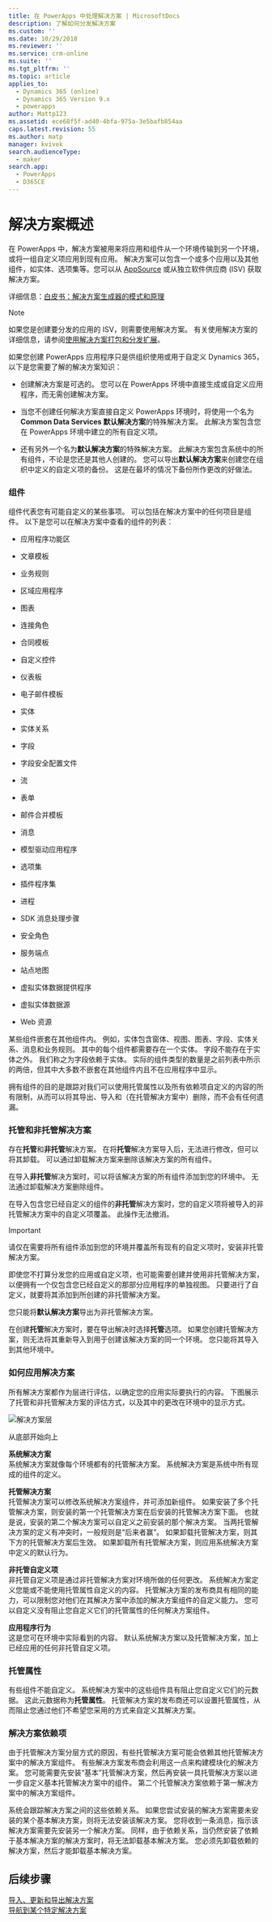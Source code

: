 ```yaml
---
title: 在 PowerApps 中处理解决方案 | MicrosoftDocs
description: 了解如何分发解决方案
ms.custom: ''
ms.date: 10/29/2018
ms.reviewer: ''
ms.service: crm-online
ms.suite: ''
ms.tgt_pltfrm: ''
ms.topic: article
applies_to:
  - Dynamics 365 (online)
  - Dynamics 365 Version 9.x
  - powerapps
author: Mattp123
ms.assetid: ece68f5f-ad40-4bfa-975a-3e5bafb854aa
caps.latest.revision: 55
ms.author: matp
manager: kvivek
search.audienceType:
  - maker
search.app:
  - PowerApps
  - D365CE
---
```


<a name="BKMK_Solutions"></a>   
# <a name="solutions-overview"></a>解决方案概述  

  在 PowerApps 中，解决方案被用来将应用和组件从一个环境传输到另一个环境，或将一组自定义项应用到现有应用。 解决方案可以包含一个或多个应用以及其他组件，如实体、选项集等。您可以从 [AppSource](https://appsource.microsoft.com/) 或从独立软件供应商 (ISV) 获取解决方案。
  
详细信息：[白皮书：解决方案生成器的模式和原理](http://go.microsoft.com/fwlink/p/?LinkID=533946)  
  
> [!NOTE]
>  如果您是创建要分发的应用的 ISV，则需要使用解决方案。 有关使用解决方案的详细信息，请参阅[使用解决方案打包和分发扩展](https://msdn.microsoft.com/library/gg334530.aspx)。  
  
 如果您创建 PowerApps 应用程序只是供组织使用或用于自定义 Dynamics 365，以下是您需要了解的解决方案知识：  
  
-   创建解决方案是可选的。 您可以在 PowerApps 环境中直接生成或自定义应用程序，而无需创建解决方案。  
  
-   当您不创建任何解决方案直接自定义 PowerApps 环境时，将使用一个名为 **Common Data Services 默认解决方案**的特殊解决方案。 此解决方案包含您在 PowerApps 环境中建立的所有自定义项。  
  
-   还有另外一个名为**默认解决方案**的特殊解决方案。 此解决方案包含系统中的所有组件，不论是您还是其他人创建的。 您可以导出**默认解决方案**来创建您在组织中定义的自定义项的备份。 这是在最坏的情况下备份所作更改的好做法。  
  
<a name="BKMK_SolutionComponents"></a>   
### <a name="components"></a>组件  
 组件代表您有可能自定义的某些事项。 可以包括在解决方案中的任何项目是组件。 以下是您可以在解决方案中查看的组件的列表：  
  
-   应用程序功能区  
  
-   文章模板  
  
-   业务规则  

-   区域应用程序 
  
-   图表  
  
-   连接角色  
  
-   合同模板  
 
-   自定义控件
  
-   仪表板  
  
-   电子邮件模板  
  
-   实体  
  
-   实体关系  
  
-   字段  
  
-   字段安全配置文件  

-   流
  
-   表单  
  
-   邮件合并模板  
  
-   消息  

-   模型驱动应用程序
  
-   选项集  
  
-   插件程序集  
  
-   进程  
  
-   SDK 消息处理步骤  
  
-   安全角色  
  
-   服务端点  
  
-   站点地图  

-   虚拟实体数据提供程序

-   虚拟实体数据源
  
-   Web 资源  
  
 某些组件嵌套在其他组件内。 例如，实体包含窗体、视图、图表、字段、实体关系、消息和业务规则。 其中的每个组件都需要存在一个实体。 字段不能存在于实体之外。 我们称之为字段依赖于实体。 实际的组件类型的数量是之前列表中所示的两倍，但其中大多数不嵌套在其他组件内且不在应用程序中显示。  
  
 拥有组件的目的是跟踪对我们可以使用托管属性以及所有依赖项自定义的内容的所有限制，从而可以将其导出、导入和（在托管解决方案中）删除，而不会有任何遗漏。  
  
<a name="BKMK_ManagedAndUnmanagedSolutions"></a>   
### <a name="managed-and-unmanaged-solutions"></a>托管和非托管解决方案  
 存在**托管**和**非托管**解决方案。 在将**托管**解决方案导入后，无法进行修改，但可以将其卸载。 可以通过卸载解决方案来删除该解决方案的所有组件。  
  
 在导入**非托管**解决方案时，可以将该解决方案的所有组件添加到您的环境中。 无法通过卸载解决方案删除组件。  
  
 在导入包含您已经自定义的组件的**非托管**解决方案时，您的自定义项将被导入的非托管解决方案中的自定义项覆盖。 此操作无法撤消。  
  
> [!IMPORTANT]
>  请仅在需要将所有组件添加到您的环境并覆盖所有现有的自定义项时，安装非托管解决方案。  
  
 即使您不打算分发您的应用或自定义项，也可能需要创建并使用非托管解决方案，以便拥有一个仅包含您已经自定义的那部分应用程序的单独视图。 只要进行了自定义，就要将其添加到所创建的非托管解决方案。  
  
 您只能将**默认解决方案**导出为非托管解决方案。  
  
 在创建**托管**解决方案时，要在导出解决时选择**托管**选项。 如果您创建托管解决方案，则无法将其重新导入到用于创建该解决方案的同一个环境。 您只能将其导入到其他环境中。  
  
<a name="BKMK_HowSolutionsAreApplied"></a>   
### <a name="how-solutions-are-applied"></a>如何应用解决方案  
 所有解决方案都作为层进行评估，以确定您的应用实际要执行的内容。 下图展示了托管和非托管解决方案的评估方式，以及其中的更改在环境中的显示方式。  
  
 ![解决方案层](media/solution-layering.png "解决方案层")  
  
 从底部开始向上  
  
 **系统解决方案**  
 系统解决方案就像每个环境都有的托管解决方案。 系统解决方案是系统中所有现成的组件的定义。  
  
 **托管解决方案**  
 托管解决方案可以修改系统解决方案组件，并可添加新组件。 如果安装了多个托管解决方案，则安装的第一个托管解决方案在后安装的托管解决方案下面。 也就是说，安装的第二个解决方案可以自定义之前安装的那个解决方案。 当两托管解决方案的定义有冲突时，一般规则是“后来者赢”。 如果卸载托管解决方案，则其下方的托管解决方案后生效。 如果卸载所有托管解决方案，则应用系统解决方案中定义的默认行为。  
  
 **非托管自定义项**  
 非托管自定义项是通过非托管解决方案对环境所做的任何更改。 系统解决方案定义您能或不能使用托管属性自定义的内容。 托管解决方案的发布商具有相同的能力，可以限制您对他们在其解决方案中添加的解决方案组件的自定义能力。 您可以自定义没有阻止您自定义它们的托管属性的任何解决方案组件。  
  
 **应用程序行为**  
 这是您可在环境中实际看到的内容。 默认系统解决方案以及托管解决方案，加上已经应用的任何非托管自定义项。  
  
<a name="BKMK_ManagedProperties"></a>   
### <a name="managed-properties"></a>托管属性  
 有些组件不能自定义。 系统解决方案中的这些组件具有阻止您自定义它们的元数据。 这此元数据称为**托管属性**。 托管解决方案的发布商还可以设置托管属性，从而阻止您通过他们不希望您采用的方式来自定义其解决方案。  
  
<a name="BKMK_Dependencies"></a>   
### <a name="solution-dependencies"></a>解决方案依赖项  
 由于托管解决方案分层方式的原因，有些托管解决方案可能会依赖其他托管解决方案中的解决方案组件。 有些解决方案发布商会利用这一点来构建模块化的解决方案。 您可能需要先安装“基本”托管解决方案，然后再安装一具托管解决方案以进一步自定义基本托管解决方案中的组件。 第二个托管解决方案依赖于第一解决方案中的解决方案组件。  
  
 系统会跟踪解决方案之间的这些依赖关系。 如果您尝试安装的解决方案需要未安装的某个基本解决方案，则将无法安装该解决方案。 您将收到一条消息，指示该解决方案需要先安装另一个解决方案。 同样，由于依赖关系，当仍然安装了依赖于基本解决方案的解决方案时，将无法卸载基本解决方案。 您必须先卸载依赖的解决方案，然后才能卸载基本解决方案。  
  
  
## <a name="next-steps"></a>后续步骤  
[导入、更新和导出解决方案](import-update-export-solutions.md) <br/>
[导航到某个特定解决方案](navigate-specific-solution.md)
 
